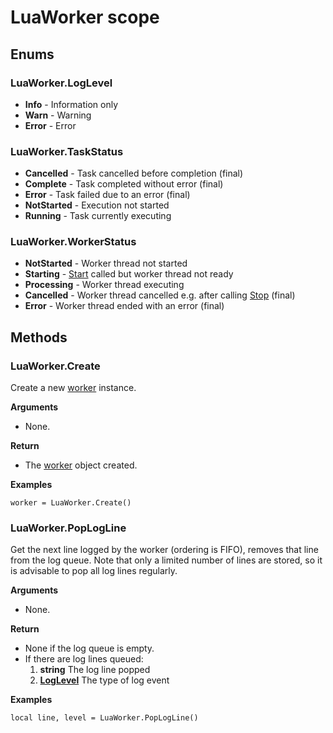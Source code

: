 # LuaWorker scope

## Enums

###	LuaWorker.LogLevel

* **Info** - Information only
* **Warn** - Warning
* **Error** - Error

###	LuaWorker.TaskStatus

* **Cancelled** - Task cancelled before completion (final) 
* **Complete** - Task completed without error (final) 
* **Error** - Task failed due to an error (final) 
* **NotStarted** - Execution not started
* **Running** - Task currently executing

###	LuaWorker.WorkerStatus

* **NotStarted** - Worker thread not started
* **Starting** - [Start](LuaWorker.md/#start) called but worker thread not ready
* **Processing** - Worker thread executing
* **Cancelled** - Worker thread cancelled e.g. after calling [Stop](LuaWorker.md/#stop) (final)  
* **Error** - Worker thread ended with an error (final) 

## Methods

### LuaWorker.Create

Create a new [worker](LuaWorker.md) instance.

**Arguments**

* None.

**Return**

* The [worker](LuaWorker.md) object created.

**Examples**
```
worker = LuaWorker.Create()
```

### LuaWorker.PopLogLine

Get the next line logged by the worker (ordering is FIFO), removes that line from the log queue. Note that only a limited number of lines are stored, so it is advisable to pop all log lines regularly.

**Arguments**

* None.

**Return**
* None if the log queue is empty.
* If there are log lines queued:
	1. **string** The log line popped
	2. [**LogLevel**](#luaworkerloglevel) The type of log event

**Examples**
```
local line, level = LuaWorker.PopLogLine()
```
